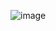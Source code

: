 ![image](https://github.com/ervardaan/UW-MADISON-CS-354/assets/86986617/6662b1c8-9137-47a4-b72d-e89185a2f231)
